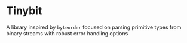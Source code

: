 # Tinybit
A library inspired by `byteorder` focused on parsing primitive types from binary streams
with robust error handling options